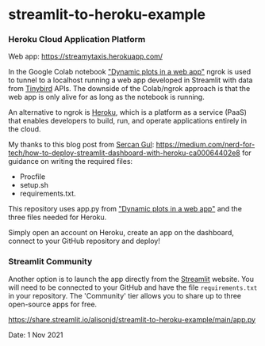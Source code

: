 # streamlit-to-heroku-example

### Heroku Cloud Application Platform

Web app: https://streamytaxis.herokuapp.com/

In the Google Colab notebook ["Dynamic plots in a web app"](https://github.com/AlisonJD/tb_examples/blob/main/Dynamic_plots_in_a_web_app.ipynb) ngrok is used to tunnel to a localhost running a web app developed in Streamlit with data from [Tinybird](https://www.tinybird.co/) APIs. The downside of the Colab/ngrok approach is that the web app is only alive for as long as the notebook is running.

An alternative to ngrok is [Heroku](https://www.heroku.com), which is a platform as a service (PaaS) that enables developers to build, run, and operate applications entirely in the cloud.

My thanks to this blog post from [Sercan Gul](https://github.com/sercangul):
https://medium.com/nerd-for-tech/how-to-deploy-streamlit-dashboard-with-heroku-ca00064402e8
for guidance on writing the required files:
- Procfile
- setup.sh
- requirements.txt.

This repository uses app.py from ["Dynamic plots in a web app"](https://github.com/AlisonJD/tb_examples/blob/main/Dynamic_plots_in_a_web_app.ipynb) and the three files needed for Heroku. 

Simply open an account on Heroku, create an app on the dashboard, connect to your GitHub repository and deploy!

### Streamlit Community
Another option is to launch the app directly from the [Streamlit](https://streamlit.io) website. You will need to be connected to your GitHub and have the file `requirements.txt` in your repository. The 'Community' tier allows you to share up to three open-source apps for free.

https://share.streamlit.io/alisonjd/streamlit-to-heroku-example/main/app.py 


Date: 1 Nov 2021
